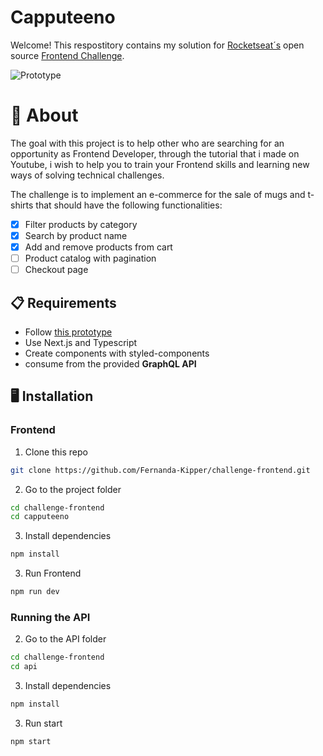 # Capputeeno

Welcome! This respostitory contains my solution for [Rocketseat´s](https://www.rocketseat.com.br/ignite?utm_source=influencer&utm_medium=publipost&utm_campaign=lead&utm_term=ignite&utm_content=lead-ignite-publipost-organic-cupom_KIPPERDEV-none-none-none-none-redes_kipperdev&referral=kipperdev&coupon=KIPPERDEV@IGNITE) open source [Frontend Challenge](https://github.com/Rocketseat/frontend-challenge).

![Prototype](../.github/prototype.png)

# 🧠 About

The goal with this project is to help other who are searching for an opportunity as Frontend Developer, through the tutorial that i made on Youtube, i wish to help you to train your Frontend skills and learning new ways of solving technical challenges.

The challenge is to implement an e-commerce for the sale of mugs and t-shirts that should have the following functionalities:

- [x] Filter products by category
- [x] Search by product name
- [x] Add and remove products from cart
- [ ] Product catalog with pagination
- [ ] Checkout page

## 📋 Requirements

- Follow [this prototype](https://www.figma.com/file/rET9F2CeUEJdiVN7JRu993/E-commerce---capputeeno?node-id=680%3A6449)
- Use Next.js and Typescript
- Create components with styled-components
- consume from the provided **GraphQL API**

## 🖥️ Installation

### Frontend

1. Clone this repo

```bash
git clone https://github.com/Fernanda-Kipper/challenge-frontend.git
```

2. Go to the project folder

```bash
cd challenge-frontend
cd capputeeno
```

3. Install dependencies

```bash
npm install
```

3. Run Frontend

```bash
npm run dev
```

### Running the API

2. Go to the API folder

```bash
cd challenge-frontend
cd api
```

3. Install dependencies

```bash
npm install
```

3. Run start

```bash
npm start
```
